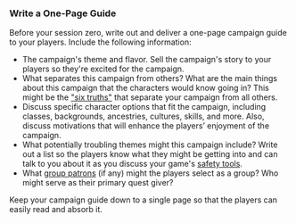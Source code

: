 ### Write a One-Page Guide

Before your session zero, write out and deliver a one-page campaign guide to your players.
Include the following information:

- The campaign's theme and flavor.
  Sell the campaign's story to your players so they're excited for the campaign.
- What separates this campaign from others?
  What are the main things about this campaign that the characters would know going in?
  This might be the ["six truths"](#Spiral_Six_Truths_six_truths) that separate your campaign from all others.
- Discuss specific character options that fit the campaign, including classes, backgrounds, ancestries, cultures, skills, and more.
  Also, discuss motivations that will enhance the players’ enjoyment of the campaign.
- What potentially troubling themes might this campaign include?
  Write out a list so the players know what they might be getting into and can talk to you about it as you discuss your game's [safety tools](#Safety_Tools_discuss_safety_tools).
- What [group patrons](#Group_Patron_decide_on_a_group_patron) (if any) might the players select as a group?
  Who might serve as their primary quest giver?

Keep your campaign guide down to a single page so that the players can easily read and absorb it.
